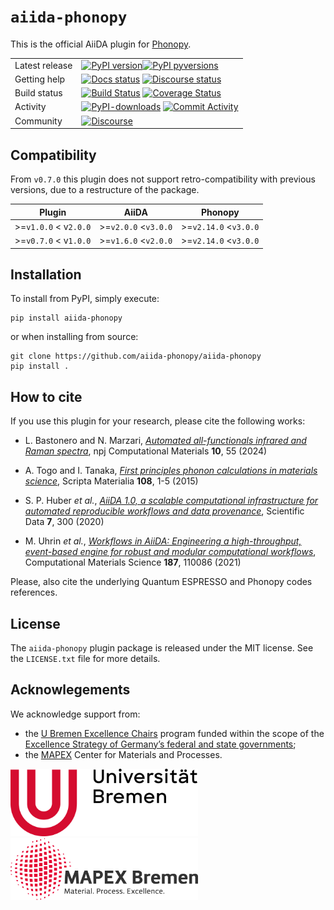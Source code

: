 # `aiida-phonopy`

This is the official AiiDA plugin for [Phonopy](https://phonopy.github.io/phonopy/index.html).

|    | |
|-----|----------------------------------------------------------------------------|
|Latest release| [![PyPI version](https://badge.fury.io/py/aiida-phonopy.svg)](https://badge.fury.io/py/aiida-phonopy)[![PyPI pyversions](https://img.shields.io/pypi/pyversions/aiida-phonopy.svg)](https://pypi.python.org/pypi/aiida-phonopy) |
|Getting help| [![Docs status](https://readthedocs.org/projects/aiida-phonopy/badge)](http://aiida-phonopy.readthedocs.io/) [![Discourse status](https://img.shields.io/discourse/status?server=https%3A%2F%2Faiida.discourse.group%2F)](https://aiida.discourse.group/)
|Build status| [![Build Status](https://github.com/aiida-phonopy/aiida-phonopy/actions/workflows/ci.yml/badge.svg?branch=main)](https://github.com/aiida-phonopy/aiida-phonopy/actions) [![Coverage Status](https://codecov.io/gh/aiida-phonopy/aiida-phonopy/branch/main/graph/badge.svg)](https://codecov.io/gh/aiida-phonopy/aiida-phonopy) |
|Activity| [![PyPI-downloads](https://img.shields.io/pypi/dm/aiida-phonopy.svg?style=flat)](https://pypistats.org/packages/aiida-phonopy) [![Commit Activity](https://img.shields.io/github/commit-activity/m/aiida-phonopy/aiida-phonopy.svg)](https://github.com/aiida-phonopy/aiida-phonopy/pulse)
|Community|  [![Discourse](https://img.shields.io/discourse/topics?server=https%3A%2F%2Faiida.discourse.group%2F&logo=discourse)](https://aiida.discourse.group/)

## Compatibility

From `v0.7.0` this plugin does not support retro-compatibility with previous versions,
due to a restructure of the package.

| Plugin | AiiDA | Phonopy |
|-|-|-|
| >=`v1.0.0` < v`2.0.0` | >=`v2.0.0` <`v3.0.0` |  >=`v2.14.0` <`v3.0.0` |
| >=`v0.7.0` < v`1.0.0` | >=`v1.6.0` <`v2.0.0` |  >=`v2.14.0` <`v3.0.0` |

## Installation

To install from PyPI, simply execute:

    pip install aiida-phonopy

or when installing from source:

    git clone https://github.com/aiida-phonopy/aiida-phonopy
    pip install .

## How to cite

If you use this plugin for your research, please cite the following works:

* L. Bastonero and N. Marzari, [*Automated all-functionals infrared and Raman spectra*](https://doi.org/10.1038/s41524-024-01236-3), npj Computational Materials **10**, 55 (2024)

* A. Togo and I. Tanaka, [*First principles phonon calculations in materials science*](http://dx.doi.org/10.1016/j.scriptamat.2015.07.021), Scripta Materialia **108**, 1-5 (2015)

* S. P. Huber _et al._, [*AiiDA 1.0, a scalable computational infrastructure for automated reproducible workflows and data provenance*](https://doi.org/10.1038/s41597-020-00638-4), Scientific Data **7**, 300 (2020)

* M. Uhrin _et al._, [*Workflows in AiiDA: Engineering a high-throughput, event-based engine for robust and modular computational workflows*](https://www.sciencedirect.com/science/article/pii/S0010465522001746), Computational Materials Science **187**, 110086 (2021)

Please, also cite the underlying Quantum ESPRESSO and Phonopy codes references.

## License

The `aiida-phonopy` plugin package is released under the MIT license.
See the `LICENSE.txt` file for more details.


## Acknowlegements

We acknowledge support from:
* the [U Bremen Excellence Chairs](https://www.uni-bremen.de/u-bremen-excellence-chairs) program funded within the scope of the [Excellence Strategy of Germany’s federal and state governments](https://www.dfg.de/en/research_funding/excellence_strategy/index.html);
* the [MAPEX](https://www.uni-bremen.de/en/mapex) Center for Materials and Processes.

<img src="https://raw.githubusercontent.com/aiida-phonopy/aiida-phonopy/main/docs/source/images/UBREMEN.png" width="300px" height="108px"/>
<img src="https://raw.githubusercontent.com/aiida-phonopy/aiida-phonopy/main/docs/source/images/MAPEX.jpg" width="300px" height="99px"/>
